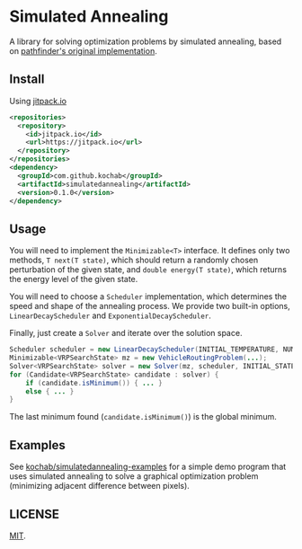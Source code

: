 # Simulated Annealing

A library for solving optimization problems by simulated annealing, based on [pathfinder's original implementation](https://github.com/csse497/pathfinder-routing).

## Install

Using [jitpack.io](https://jitpack.io/#kochab/simulatedannealing)

```xml
<repositories>
  <repository>
    <id>jitpack.io</id>
    <url>https://jitpack.io</url>
  </repository>
</repositories>
<dependency>
  <groupId>com.github.kochab</groupId>
  <artifactId>simulatedannealing</artifactId>
  <version>0.1.0</version>
</dependency>
```

## Usage
You will need to implement the `Minimizable<T>` interface. It defines only two methods, `T next(T state)`, which should return a randomly chosen perturbation of the given state, and `double energy(T state)`, which returns the energy level of the given state.

You will need to choose a `Scheduler` implementation, which determines the speed and shape of the annealing process. We provide two built-in options, `LinearDecayScheduler` and `ExponentialDecayScheduler`.

Finally, just create a `Solver` and iterate over the solution space.

```java
Scheduler scheduler = new LinearDecayScheduler(INITIAL_TEMPERATURE, NUMBER_OF_STEPS);
Minimizable<VRPSearchState> mz = new VehicleRoutingProblem(...);
Solver<VRPSearchState> solver = new Solver(mz, scheduler, INITIAL_STATE);
for (Candidate<VRPSearchState> candidate : solver) {
    if (candidate.isMinimum()) { ... }
    else { ... }
}
```

The last minimum found (`candidate.isMinimum()`) is the global minimum.

## Examples

See [kochab/simulatedannealing-examples](https://github.com/kochab/simulatedannealing-examples) for a simple demo program that uses simulated annealing to solve a graphical optimization problem (minimizing adjacent difference between pixels).

## LICENSE

[MIT](https://raw.githubusercontent.com/kochab/simulatedannealing/master/LICENSE).
